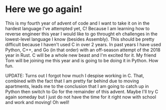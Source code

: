 # Here we go again!
This is my fourth year of advent of code and I want to take it on in the hardest language I've attempted yet, C! Because I am learning how to reverse engineer this year I would like to go throught eh challenges in the lowest-level language I know (besides Assembly). This should be pretty difficult because I haven't used C in over 2 years. In past years I have used Python, C++, and Go (in that order) with an off-season attempt of the 2018 year in Rust. C will be a whole new beast and I'm excited for it. My friend Tom will be joining me this year and is going to be doing it in Python. How fun.

UPDATE:
Turns out I forgot how much I despise working in C. That, combined with the fact that I am pretty far behind due to moving apartments, leads me to the conclusion that I am going to catch up in Python then switch to Go for the remainder of this advent. Maybe I'll try C again someday but I just do not have the time for it right now with school and work and moving! Oh well!
